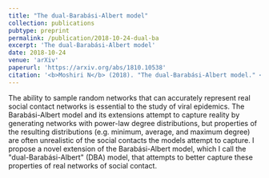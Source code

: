 ```yaml
---
title: "The dual-Barabási-Albert model"
collection: publications
pubtype: preprint
permalink: /publication/2018-10-24-dual-ba
excerpt: 'The dual-Barabási-Albert model'
date: 2018-10-24
venue: 'arXiv'
paperurl: 'https://arxiv.org/abs/1810.10538'
citation: '<b>Moshiri N</b> (2018). "The dual-Barabási-Albert model." <a href="https://arxiv.org/abs/1810.10538" target="_blank"><i>arXiv</i>:1810.10538</a>'
---
```

The ability to sample random networks that can accurately represent real social contact networks is essential to the study of viral epidemics. The Barabási-Albert model and its extensions attempt to capture reality by generating networks with power-law degree distributions, but properties of the resulting distributions (e.g. minimum, average, and maximum degree) are often unrealistic of the social contacts the models attempt to capture. I propose a novel extension of the Barabási-Albert model, which I call the "dual-Barabási-Albert" (DBA) model, that attempts to better capture these properties of real networks of social contact.
